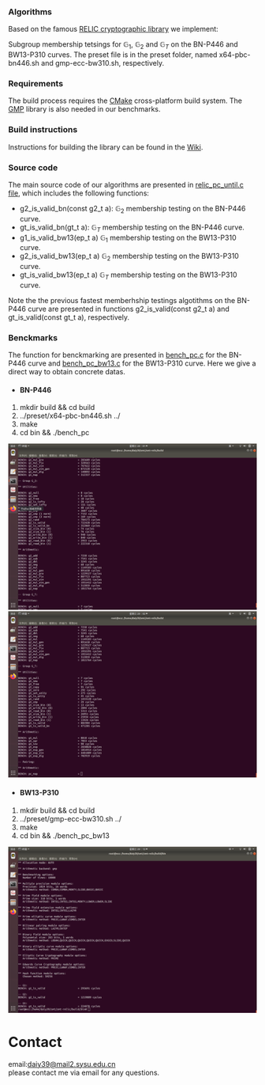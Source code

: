 ### Algorithms

Based on the famous [RELIC cryptographic library](https://github.com/relic-toolkit/relic) we implement:

Subgroup membership tetsings for $\mathbb{G}_1$, $\mathbb{G}_2$ and $\mathbb{G}_T$ on the BN-P446 and BW13-P310 curves.
The preset file is in the preset folder, named x64-pbc-bn446.sh and gmp-ecc-bw310.sh, respectively.<br/>

### Requirements

The build process requires the [CMake](https://cmake.org/) cross-platform build system. The [GMP](https://gmplib.org/) library is also needed in our benchmarks.

### Build instructions

Instructions for building the library can be found in the [Wiki](https://github.com/relic-toolkit/relic/wiki/Building).


### Source code
  
The main source code of our algorithms are presented in [relic_pc_until.c file](https://github.com/eccdaiy39/smt/blob/master/smt-relic/src/pc/relic_pc_util.c), which includes the following functions:<br/>

* g2_is_valid_bn(const g2_t a): $\mathbb{G}_2$ membership testing on the BN-P446 curve.<br/>
* gt_is_valid_bn(gt_t a): $\mathbb{G}_T$ membership testing on the BN-P446 curve.<br/>
* g1_is_valid_bw13(ep_t a) $\mathbb{G}_1$ membership testing on the BW13-P310 curve. <br/>
* g2_is_valid_bw13(ep_t a) $\mathbb{G}_2$ membership testing on the BW13-P310 curve. <br/>
* gt_is_valid_bw13(ep_t a) $\mathbb{G}_T$ membership testing on the BW13-P310 curve. <br/>

 Note the the previous fastest memberhship testings algotithms on the BN-P446 curve are presented in functions g2_is_valid(const g2_t a) and gt_is_valid(const gt_t a), respectively.

 ### Benckmarks
 The function for benckmarking are presented in [bench_pc.c](https://github.com/eccdaiy39/smt/blob/master/smt-relic/bench/bench_pc.c) for the BN-P446 curve and 
 [bench_pc_bw13.c](https://github.com/eccdaiy39/smt/blob/master/smt-relic/bench/bench_pc_bw13.c) for the BW13-P310 curve.
 Here we give a direct way to obtain concrete datas.
  - #### BN-P446

  1. mkdir build && cd build 
  2. ../preset/x64-pbc-bn446.sh ../
  3. make
  4. cd bin && ./bench_pc

![image](https://github.com/eccdaiy39/smt/blob/master/image/G2-BN.png)
![image](https://github.com/eccdaiy39/smt/blob/master/image/GT-BN.png)

 - #### BW13-P310

  1. mkdir build && cd build 
  2. ../preset/gmp-ecc-bw310.sh ../
  3. make
  4. cd bin && ./bench_pc_bw13
  
![image](https://github.com/eccdaiy39/smt/blob/master/image/BW13.png)

# Contact
 email:daiy39@mail2.sysu.edu.cn<br/>
 please contact me via email for any questions.
